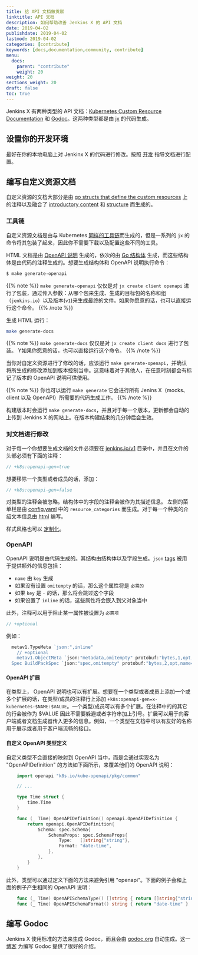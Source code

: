 ```yaml
---
title: 给 API 文档做贡献
linktitle: API 文档
description: 如何帮助改善 Jenkins X 的 API 文档
date: 2019-04-02
publishdate: 2019-04-02
lastmod: 2019-04-02
categories: [contribute]
keywords: [docs,documentation,community, contribute]
menu:
  docs:
    parent: "contribute"
    weight: 20
weight: 20
sections_weight: 20
draft: false
toc: true
---
```


Jenkins X 有两种类型的 API 文档：[Kubernetes Custom Resource Documentation](/apidocs) 和 [Godoc](https://godoc.org/github.com/jenkins-x/jx)。这两种类型都是由 [jx](https://github.com/jenkins-x/jx) 的代码生成。


## 设置你的开发环境

最好在你的本地电脑上对 Jenkinx X 的代码进行修改。按照 [开发](/development) 指导文档进行配置。

## 编写自定义资源文档

自定义资源的文档大部分是由 [go structs that define the custom 
resources](https://github.com/jenkins-x/jx/tree/master/pkg/apis/jenkins.io/v1) 上的注释以及融合了 [introductory content](https://github.com/jenkins-x/jx/tree/master/docs/apidocs/static_includes) 和 [structure](https://github.com/jenkins-x/jx/blob/master/docs/apidocs/config.yaml) 而生成的。

### 工具链

自定义资源文档是由与 Kubernetes [同样的工具链](https://kubernetes.io/docs/contribute/generate-ref-docs/kubernetes-api/)而生成的，但是一系列的 `jx` 的命令将其包装了起来，因此你不需要下载以及配置这些不同的工具。

HTML 文档是由 [OpenAPI 说明](https://github.com/jenkins-x/jx/tree/master/docs/apidocs/openapi-spec) 生成的，依次的由 [Go 结构体](https://github.com/jenkins-x/jx/tree/master/pkg/client/openapi) 生成，而这些结构体是由代码的注释生成的。想要生成结构体和 OpenAPI 说明执行命令：
 ```bash
 $ make generate-openapi
 ```  
 
 {{% note %}}
 `make generate-openapi` 仅仅是对 `jx create client openapi` 进行了包装，通过传入参数：从哪个包来生成、生成的目标包的名称和组（`jenkins.io`）以及版本(`v1`)来生成最终的文件。如果你愿意的话，也可以直接运行这个命令。
 {{% /note %}} 
 
 生成 HTML 运行：
 
 ```bash
 make generate-docs
 ```

{{% note %}}
`make generate-docs` 仅仅是对 `jx create client docs` 进行了包装。 Y如果你愿意的话，也可以直接运行这个命令。
{{% /note %}}

当你对自定义资源进行了修改的话，应该运行 `make generate-openapi`，并确认将所生成的修改添加到版本控制当中。这意味着对于其他人，在任意时刻都会有标记了版本的 OpenAPI 说明可供使用。

{{% note %}}
你也可以运行 `make generate` 它会进行所有 Jenins X（mocks、client 以及 OpenAPI）所需要的代码生成工作。
{{% /note %}}
 
构建版本时会运行 `make generate-docs`，并且对于每一个版本，更新都会自动的上传到 Jenkins X 的网站上。在版本构建结束的几分钟后会生效。

### 对文档进行修改

对于每一个你想要生成文档的文件必须要在 [jenkins.io/v1](https://github.com/jenkins-x/jx/tree/master/pkg/apis/jenkins.io/v1) 目录中，并且在文件的头部必须有下面的注释：

```go
// +k8s:openapi-gen=true
```

想要移除一个类型或者成员的话，添加：

```go
// +k8s:openapi-gen=false
``` 

对类型的注释会被忽略。结构体中的字段的注释会被作为其描述信息。
左侧的菜单栏是由 [config.yaml](https://github.com/jenkins-x/jx/blob/master/docs/apidocs/config.yaml) 中的 `resource_categories` 而生成。对于每一个种类的介绍文本信息由 [html](https://github.com/jenkins-x/jx/tree/master/docs/apidocs/static_includes) 编写。

样式风格也可以 [定制化](https://github.com/jenkins-x/jx/blob/master/docs/apidocs/static/stylesheet.css)。

### OpenAPI

OpenAPI 说明是由代码生成的。其结构由结构体以及字段生成。`json` [tags](https://golang.org/pkg/encoding/json/#Marshal) 被用于提供额外的信息包括：

* `name` 由 `key` 生成
* 如果没有设置 `omitempty` 的话，那么这个属性将是 `必需的`
* 如果 `key` 是 `-` 的话，那么将会跳过这个字段
* 如果设置了 `inline` 的话，这些属性将会嵌入到父对象当中

此外，注释可以用于阻止某一属性被设置为 `必需项`

```go
// +optional
```

例如：

```go
  metav1.TypeMeta `json:",inline"
	// +optional
	metav1.ObjectMeta `json:"metadata,omitempty" protobuf:"bytes,1,opt,name=metadata"`
  Spec BuildPackSpec `json:"spec,omitempty" protobuf:"bytes,2,opt,name=spec"`
```

#### OpenAPI 扩展

在类型上， OpenAPI 说明也可以有扩展。想要在一个类型或者成员上添加一个或多个扩展的话，在类型/成员的注释行上添加 `+k8s:openapi-gen=x-kubernetes-$NAME:$VALUE`。一个类型/成员可以有多个扩展。在注释中的的其它的行会被作为 $VALUE 因此不需要躲避或者字符串加上引号。扩展可以用于向客户端或者文档生成器传入更多的信息。例如，一个类型在文档中可以有友好的名称用于展示或者用于客户端流畅的接口。

#### 自定义 OpenAPI 类型定义

自定义类型不会直接的映射到 OpenAPI 当中，而是会通过实现名为 "OpenAPIDefinition" 的方法如下面所示，来覆盖他们的 OpenAPI 说明：

```go
	import openapi "k8s.io/kube-openapi/pkg/common"

	// ...

	type Time struct {
		time.Time
	}

	func (_ Time) OpenAPIDefinition() openapi.OpenAPIDefinition {
		return openapi.OpenAPIDefinition{
			Schema: spec.Schema{
				SchemaProps: spec.SchemaProps{
					Type:   []string{"string"},
					Format: "date-time",
				},
			},
		}
	}
```
此外，类型可以通过定义下面的方法来避免引用 "openapi"。下面的例子会和上面的例子产生相同的 OpenAPI 说明：

```go
    func (_ Time) OpenAPISchemaType() []string { return []string{"string"} }
    func (_ Time) OpenAPISchemaFormat() string { return "date-time" }
```

## 编写 Godoc

Jenkins X 使用标准的方法来生成 Godoc，而且会由 [godoc.org](http://godoc.org) 自动生成。这一[博客](https://blog.golang.org/godoc-documenting-go-code) 为编写 Godoc 提供了很好的介绍。
